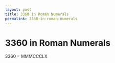 ```yaml
---
layout: post
title: 3360 in Roman Numerals
permalink: 3360-in-roman-numerals
---
```


# 3360 in Roman Numerals

3360 = MMMCCCLX
